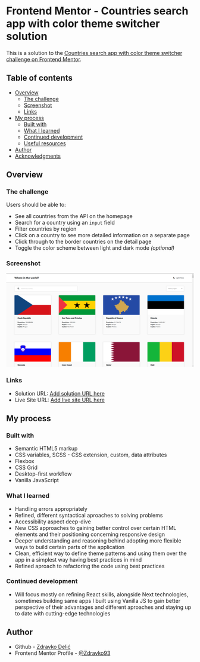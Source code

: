 # Frontend Mentor - Countries search app with color theme switcher solution

This is a solution to the [Countries search app with color theme switcher challenge on Frontend Mentor](https://www.frontendmentor.io/challenges/rest-countries-api-with-color-theme-switcher-5cacc469fec04111f7b848ca).

## Table of contents

- [Overview](#overview)
  - [The challenge](#the-challenge)
  - [Screenshot](#screenshot)
  - [Links](#links)
- [My process](#my-process)
  - [Built with](#built-with)
  - [What I learned](#what-i-learned)
  - [Continued development](#continued-development)
  - [Useful resources](#useful-resources)
- [Author](#author)
- [Acknowledgments](#acknowledgments)

## Overview

### The challenge

Users should be able to:

- See all countries from the API on the homepage
- Search for a country using an `input` field
- Filter countries by region
- Click on a country to see more detailed information on a separate page
- Click through to the border countries on the detail page
- Toggle the color scheme between light and dark mode _(optional)_

### Screenshot

![](./countries-app-screenshot.png)

### Links

- Solution URL: [Add solution URL here](https://your-solution-url.com)
- Live Site URL: [Add live site URL here](https://your-live-site-url.com)

## My process

### Built with

- Semantic HTML5 markup
- CSS variables, SCSS - CSS extension, custom, data attributes
- Flexbox
- CSS Grid
- Desktop-first workflow
- Vanilla JavaScript

### What I learned

- Handling errors appropriately
- Refined, different syntactical aproaches to solving problems
- Accessibility aspect deep-dive
- New CSS approaches to gaining better control over certain HTML elements and their positioning concerning responsive design
- Deeper understanding and reasoning behind adopting more flexible ways to build certain parts of the application
- Clean, efficient way to define theme patterns and using them over the app in a simplest way having best practices in mind
- Refined aproach to refactoring the code using best practices

### Continued development

- Will focus mostly on refining React skills, alongside Next technologies, sometimes building same apps I built using Vanilla JS to gain better perspective of their advantages and different aproaches and staying up to date with cutting-edge technologies

## Author

- Github - [Zdravko Delić](https://github.com/Zdravko93)
- Frontend Mentor Profile - [@Zdravko93](https://www.frontendmentor.io/profile/Zdravko93)
